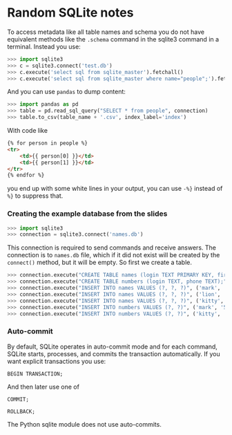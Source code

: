 # Random SQLite notes

To access metadata like all table names and schema you do not have equivalent methods like the `.schema` command in the sqlite3 command in a terminal. Instead you use:

```python
>>> import sqlite3
>>> c = sqlite3.connect('test.db')
>>> c.execute('select sql from sqlite_master').fetchall()
>>> c.execute('select sql from sqlite_master where name="people";').fetchall()
```

And you can use `pandas` to dump content:

```python
>>> import pandas as pd
>>> table = pd.read_sql_query("SELECT * from people", connection)
>>> table.to_csv(table_name + '.csv', index_label='index')
```

With code like 

```html
{% for person in people %}
<tr>
	<td>{{ person[0] }}</td>
	<td>{{ person[1] }}</td>
</tr>
{% endfor %}
```

you end up with some white lines in your output, you can use `-%}` instead of `%}` to suppress that.

### Creating the example database from the slides

```python
>>> import sqlite3
>>> connection = sqlite3.connect('names.db')
```

This connection is required to send commands and receive answers. The connection is to `names.db` file, which if it did not exist will be created by the `connect()` method, but it will be empty. So first we create a table.

```python
>>> connection.execute("CREATE TABLE names (login TEXT PRIMARY KEY, first TEXT, last TEXT);")
>>> connection.execute("CREATE TABLE numbers (login TEXT, phone TEXT);")
>>> connection.execute("INSERT INTO names VALUES (?, ?, ?)", ('mark', 'Samuel', 'Clements'))
>>> connection.execute("INSERT INTO names VALUES (?, ?, ?)", ('lion', 'Lion', 'Kimbro'))
>>> connection.execute("INSERT INTO names VALUES (?, ?, ?)", ('kitty', 'Amber', 'Straub'))
>>> connection.execute("INSERT INTO numbers VALUES (?, ?)", ('mark', '555.555.5555'))
>>> connection.execute("INSERT INTO numbers VALUES (?, ?)", ('kitty', '555.666.6666'))
```


### Auto-commit
By default, SQLite operates in auto-commit mode and for each command, SQLite starts, processes, and commits the transaction automatically. If you want explicit transactions you use:

```sqlite
BEGIN TRANSACTION;
```

And then later use one of

```sqlite
COMMIT;
```
```sqlite
ROLLBACK;
```

The Python sqlite module does not use auto-commits.
